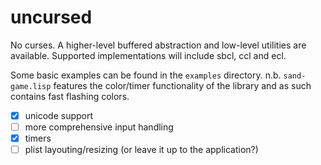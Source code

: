 # uncursed

No curses.
A higher-level buffered abstraction and low-level utilities are available. Supported implementations will include sbcl, ccl and ecl.

Some basic examples can be found in the `examples` directory.
n.b. `sand-game.lisp` features the color/timer functionality of the library and as such contains fast flashing colors.

- [x] unicode support
- [ ] more comprehensive input handling
- [x] timers
- [ ] plist layouting/resizing (or leave it up to the application?)

